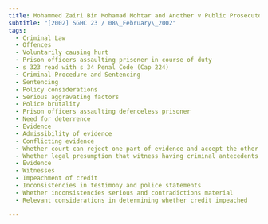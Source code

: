 ```yaml
---
title: Mohammed Zairi Bin Mohamad Mohtar and Another v Public Prosecutor 
subtitle: "[2002] SGHC 23 / 08\_February\_2002"
tags:
  - Criminal Law
  - Offences
  - Voluntarily causing hurt
  - Prison officers assaulting prisoner in course of duty
  - s 323 read with s 34 Penal Code (Cap 224)
  - Criminal Procedure and Sentencing
  - Sentencing
  - Policy considerations
  - Serious aggravating factors
  - Police brutality
  - Prison officers assaulting defenceless prisoner
  - Need for deterrence
  - Evidence
  - Admissibility of evidence
  - Conflicting evidence
  - Whether court can reject one part of evidence and accept the other
  - Whether legal presumption that witness having criminal antecedents unworthy of credit exists
  - Evidence
  - Witnesses
  - Impeachment of credit
  - Inconsistencies in testimony and police statements
  - Whether inconsistencies serious and contradictions material
  - Relevant considerations in determining whether credit impeached

---
```


